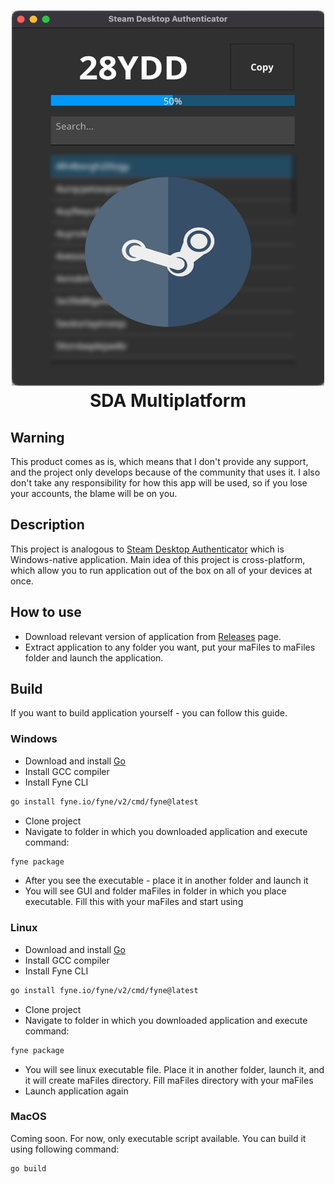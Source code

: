 <h1 align="center">
    <img src="pic.png" height="600" width=500" />
    </br>
    SDA Multiplatform
</h1>

## Warning

This product comes as is, which means that I don't provide any support, and the project only develops because of the community that uses it. I also don't take any responsibility for how this app will be used, so if you lose your accounts, the blame will be on you. 

## Description

This project is analogous to [Steam Desktop Authenticator](https://github.com/Jessecar96/SteamDesktopAuthenticator) which is Windows-native application. Main idea of this project is cross-platform, which allow you to run application out of the box on all of your devices at once.

## How to use

- Download relevant version of application from [Releases](https://github.com/tre3p/steam-desktop-authenticator-multiplatform/releases) page.
- Extract application to any folder you want, put your maFiles to maFiles folder and launch the application.

## Build

If you want to build application yourself - you can follow this guide.

### Windows

- Download and install [Go](https://go.dev/dl/)
- Install GCC compiler
- Install Fyne CLI
```sh
go install fyne.io/fyne/v2/cmd/fyne@latest
```
- Clone project
- Navigate to folder in which you downloaded application and execute command:
```sh
fyne package
```
- After you see the executable - place it in another folder and launch it
- You will see GUI and folder maFiles in folder in which you place executable. Fill this with your maFiles and start using

### Linux

- Download and install [Go](https://go.dev/dl/)
- Install GCC compiler
- Install Fyne CLI
```sh
go install fyne.io/fyne/v2/cmd/fyne@latest
```
- Clone project
- Navigate to folder in which you downloaded application and execute command:
```sh
fyne package
```
- You will see linux executable file. Place it in another folder, launch it, and it will create maFiles directory. Fill maFiles directory with your maFiles
- Launch application again

### MacOS

Coming soon. For now, only executable script available. You can build it using following command:

```sh
go build
```

